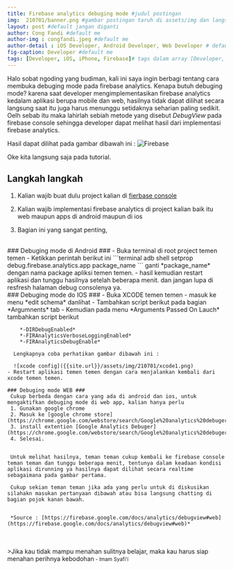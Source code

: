 ```yaml
---
title: Firebase analytics debuging mode #judul postingan
img:  210701/banner.png #gambar postingan taruh di assets/img dan langsung call nama imagenya
layout: post #default jangan diganti
author: Cong Fandi #default me
author-img : congfandi.jpeg #default me
author-detail : iOS Developer, Android Developer, Web Developer # default me
fig-caption: Developer #default me
tags: [Developer, iOS, iPhone, Firebase]# tags dalam array [Developer, Web, Tips]
---
```


Halo sobat ngoding yang budiman, kali ini saya ingin berbagi tentang cara membuka debuging mode pada firebase analytics. Kenapa butuh debuging mode? karena saat developer mengimplementasikan firebase analytics kedalam aplikasi berupa mobile dan web, hasilnya tidak dapat dilihat secara langsung saat itu juga harus menunggu setidaknya seharian paling sedikit. Oelh sebab itu maka lahirlah sebiah metode yang disebut *DebugView* pada firebase console sehingga developer dapat melihat hasil dari implementasi firebase analytics.

Hasil dapat dilihat pada gambar dibawah ini :
![Firebase]({{site.url}}/assets/img/210701/firebase.png)

 Oke kita langsung saja pada tutorial.

## Langkah langkah

1. Kalian wajib buat dulu project kalian di [fierbase console](https://console.firebase.google.com/)

2. Kalian wajib implementasi firebase analytics di project kalian baik itu web maupun apps di android maupun di ios

3. Bagian ini yang sangat penting,
<br>
    ### Debuging mode di Android ###
    - Buka terminal di root project temen temen
    - Ketikkan perintah berikut ini
    ```terminal
        adb shell setprop debug.firebase.analytics.app package_name
    ```
    ganti *package_name* dengan nama package apliksi temen temen.
    - hasil kemudian restart aplikasi dan tunggu hasilnya setelah beberapa menit. dan jangan lupa di resfresh halaman debug consolenya ya.
<br>
    ### Debuging mode do IOS ###
    - Buka XCODE temen temen
    - masuk ke menu *edit schema* danlihat
    - Tambahkan script berikut pada bagian *Argumnents* tab
    - Kemudian pada menu *Arguments Passed On Lauch* tambahkan script berikut
       
        *-DIRDebugEnabled*
        *-FIRAnalyticsVerboseLoggingEnabled*
        *-FIRAnalyticsDebugEnable*
      
      Lengkapnya coba perhatikan gambar dibawah ini : 

      ![xcode config]({{site.url}}/assets/img/210701/xcode1.png)
    - Restart aplikasi temen temen dengan cara menjalankan kembali dari xcode temen temen.

    ### Debuging mode WEB ###
     Cukup berbeda dengan cara yang ada di android dan ios, untuk mengaktifkan debuging mode di web app, kalian hanya perlu 
     1. Gunakan google chrome
     2. Masuk ke [google chrome store](https://chrome.google.com/webstore/search/Google%20analytics%20debuger)
     3. install extention [Google Analytics Debuger](https://chrome.google.com/webstore/search/Google%20analytics%20debuger)
     4. Selesai.


     Untuk melihat hasilnya, teman teman cukup kembali ke firebase console teman teman dan tunggu beberapa menit, tentunya dalam keadaan kondisi aplikasi dirunning ya hasilnya dapat dilihat secara realtime sebagaimana pada gambar pertama.

     Cukup sekian teman teman jika ada yang perlu untuk di diskusikan silahakn masukan pertanyaan dibawah atau bisa langsung chatting di bagian pojok kanan bawah.


     *Source : [https://firebase.google.com/docs/analytics/debugview#web](https://firebase.google.com/docs/analytics/debugview#web)*
    


<br>
<br>
>Jika kau tidak mampu menahan sulitnya belajar, maka kau harus siap menahan perihnya kebodohan<small> - Imam Syafi'i</small>